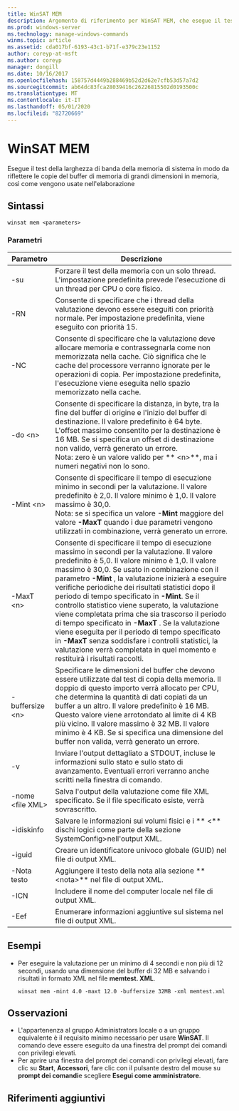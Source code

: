 ```yaml
---
title: WinSAT MEM
description: Argomento di riferimento per WinSAT MEM, che esegue il test della larghezza di banda della memoria di sistema in modo da riflettere le copie del buffer di memoria di grandi dimensioni in memoria, così come vengono usate nell'elaborazione multimediale.
ms.prod: windows-server
ms.technology: manage-windows-commands
winms.topic: article
ms.assetid: cda017bf-6193-43c1-b71f-e379c23e1152
author: coreyp-at-msft
ms.author: coreyp
manager: dongill
ms.date: 10/16/2017
ms.openlocfilehash: 158757d4449b288469b52d2d62e7cfb53d57a7d2
ms.sourcegitcommit: ab64dc83fca28039416c26226815502d0193500c
ms.translationtype: MT
ms.contentlocale: it-IT
ms.lasthandoff: 05/01/2020
ms.locfileid: "82720669"
---
```

# <a name="winsat-mem"></a>WinSAT MEM



Esegue il test della larghezza di banda della memoria di sistema in modo da riflettere le copie del buffer di memoria di grandi dimensioni in memoria, così come vengono usate nell'elaborazione



## <a name="syntax"></a>Sintassi

```
winsat mem <parameters>
```

### <a name="parameters"></a>Parametri

|Parametro|Descrizione|
|---------|-----------|
|-su|Forzare il test della memoria con un solo thread. L'impostazione predefinita prevede l'esecuzione di un thread per CPU o core fisico.|
|-RN|Consente di specificare che i thread della valutazione devono essere eseguiti con priorità normale. Per impostazione predefinita, viene eseguito con priorità 15.|
|-NC|Consente di specificare che la valutazione deve allocare memoria e contrassegnarla come non memorizzata nella cache. Ciò significa che le cache del processore verranno ignorate per le operazioni di copia. Per impostazione predefinita, l'esecuzione viene eseguita nello spazio memorizzato nella cache.|
|-do \<n>|Consente di specificare la distanza, in byte, tra la fine del buffer di origine e l'inizio del buffer di destinazione. Il valore predefinito è 64 byte. L'offset massimo consentito per la destinazione è 16 MB. Se si specifica un offset di destinazione non valido, verrà generato un errore.</br>Nota: zero è un valore valido per ** \<n>**, ma i numeri negativi non lo sono.|
|-Mint \<n>|Consente di specificare il tempo di esecuzione minimo in secondi per la valutazione. Il valore predefinito è 2,0. Il valore minimo è 1,0. Il valore massimo è 30,0.</br>Nota: se si specifica un valore **-Mint** maggiore del valore **-MaxT** quando i due parametri vengono utilizzati in combinazione, verrà generato un errore.|
|-MaxT \<n>|Consente di specificare il tempo di esecuzione massimo in secondi per la valutazione. Il valore predefinito è 5,0. Il valore minimo è 1,0. Il valore massimo è 30,0. Se usato in combinazione con il parametro **-Mint** , la valutazione inizierà a eseguire verifiche periodiche dei risultati statistici dopo il periodo di tempo specificato in **-Mint**. Se il controllo statistico viene superato, la valutazione viene completata prima che sia trascorso il periodo di tempo specificato in **-MaxT** . Se la valutazione viene eseguita per il periodo di tempo specificato in **-MaxT** senza soddisfare i controlli statistici, la valutazione verrà completata in quel momento e restituirà i risultati raccolti.|
|-buffersize \<n>|Specificare le dimensioni del buffer che devono essere utilizzate dal test di copia della memoria. Il doppio di questo importo verrà allocato per CPU, che determina la quantità di dati copiati da un buffer a un altro. Il valore predefinito è 16 MB. Questo valore viene arrotondato al limite di 4 KB più vicino. Il valore massimo è 32 MB. Il valore minimo è 4 KB. Se si specifica una dimensione del buffer non valida, verrà generato un errore.|
|-v|Inviare l'output dettagliato a STDOUT, incluse le informazioni sullo stato e sullo stato di avanzamento. Eventuali errori verranno anche scritti nella finestra di comando.|
|-nome \<file XML>|Salva l'output della valutazione come file XML specificato. Se il file specificato esiste, verrà sovrascritto.|
|-idiskinfo|Salvare le informazioni sui volumi fisici e i ** \<** dischi logici come parte della sezione SystemConfig>nell'output XML.|
|-iguid|Creare un identificatore univoco globale (GUID) nel file di output XML.|
|-Nota testo|Aggiungere il testo della nota alla sezione ** \<nota>** nel file di output XML.|
|-ICN|Includere il nome del computer locale nel file di output XML.|
|-Eef|Enumerare informazioni aggiuntive sul sistema nel file di output XML.|

## <a name="examples"></a>Esempi

- Per eseguire la valutazione per un minimo di 4 secondi e non più di 12 secondi, usando una dimensione del buffer di 32 MB e salvando i risultati in formato XML nel file **memtest. XML**.  
  ```
  winsat mem -mint 4.0 -maxt 12.0 -buffersize 32MB -xml memtest.xml
  ```

## <a name="remarks"></a>Osservazioni

-   L'appartenenza al gruppo Administrators locale o a un gruppo equivalente è il requisito minimo necessario per usare **WinSAT**. Il comando deve essere eseguito da una finestra del prompt dei comandi con privilegi elevati.
-   Per aprire una finestra del prompt dei comandi con privilegi elevati, fare clic su **Start**, **Accessori**, fare clic con il pulsante destro del mouse su **prompt dei comandi**e scegliere **Esegui come amministratore**.

## <a name="additional-references"></a>Riferimenti aggiuntivi

